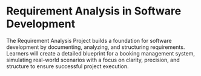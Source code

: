 # Requirement Analysis in Software Development
The Requirement Analysis Project builds a foundation for software development by documenting, analyzing, and structuring requirements. Learners will create a detailed blueprint for a booking management system, simulating real-world scenarios with a focus on clarity, precision, and structure to ensure successful project execution.
